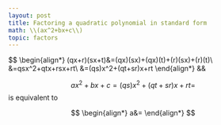```yaml
---
layout: post
title: Factoring a quadratic polynomial in standard form
math: \\(ax^2+bx+c\\)
topic: factors
---
```


$$
\begin{align*}
(qx+r)(sx+t)&=(qx)(sx)+(qx)(t)+(r)(sx)+(r)(t)\\
&=qsx^2+qtx+rsx+rt\\
&=(qs)x^2+(qt+sr)x+rt
\end{align*}
&&

$$ax^2+bx+c=(qs)x^2+(qt+sr)x+rt=$$ is equivalent to 

$$
\begin{align*}
a&=
\end{align*}
$$


